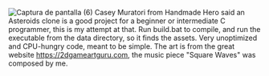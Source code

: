 ![Captura de pantalla (6)](https://github.com/user-attachments/assets/3a1d7f39-8bc5-4061-8805-6f0562be1b84)
Casey Muratori from Handmade Hero said an Asteroids clone is a good project for a beginner or intermediate C programmer, this is my attempt at that.
Run build.bat to compile, and run the executable from the data directory, so it finds the assets.  Very unoptimized and CPU-hungry code, meant to be simple.
The art is from the great website https://2dgameartguru.com, the music piece "Square Waves" was composed by me.
